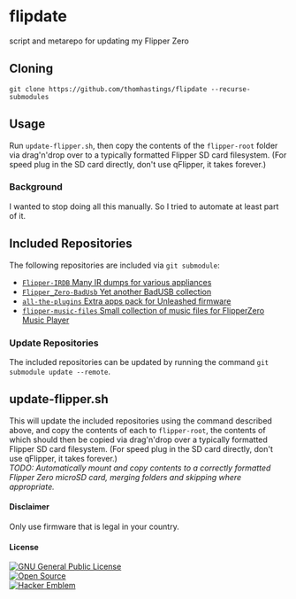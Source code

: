 # flipdate
script and metarepo for updating my Flipper Zero

## Cloning
`git clone https://github.com/thomhastings/flipdate --recurse-submodules`  

## Usage
Run `update-flipper.sh`, then copy the contents of the `flipper-root` folder via drag'n'drop over to a typically formatted Flipper SD card filesystem. (For speed plug in the SD card directly, don't use qFlipper, it takes forever.)

### Background
I wanted to stop doing all this manually. So I tried to automate at least part of it.

## Included Repositories
The following repositories are included via `git submodule`:
* [`Flipper-IRDB` Many IR dumps for various appliances](https://github.com/logickworkshop/Flipper-IRDB)
* [`Flipper_Zero-BadUsb` Yet another BadUSB collection](https://github.com/UNC0V3R3D/Flipper_Zero-BadUsb)
* [`all-the-plugins` Extra apps pack for Unleashed firmware](https://github.com/xMasterX/all-the-plugins)
* [`flipper-music-files` Small collection of music files for FlipperZero Music Player](https://github.com/Tonsil/flipper-music-files)

### Update Repositories
The included repositories can be updated by running the command `git submodule update --remote`.

## update-flipper.sh
This will update the included repositories using the command described above, and copy the contents of each to `flipper-root`, the contents of which should then be copied via drag'n'drop over a typically formatted Flipper SD card filesystem. (For speed plug in the SD card directly, don't use qFlipper, it takes forever.)  
_TODO: Automatically mount and copy contents to a correctly formatted Flipper Zero microSD card, merging folders and skipping where appropriate._

#### Disclaimer
Only use firmware that is legal in your country.

#### License
[![GNU General Public License](https://www.gnu.org/graphics/gplv3-88x31.png)](https://www.gnu.org/licenses/gpl-3.0.en.html)\
[![Open Source](http://www.ipol.im/static/badges/open-source.png)](http://www.gnu.org/licenses/gpl.html)\
[![Hacker Emblem](http://catb.org/hacker-emblem/hacker.png)](http://www.catb.org/hacker-emblem/)
